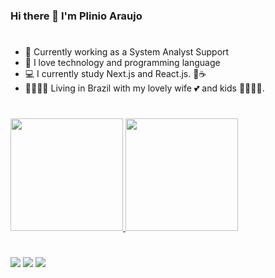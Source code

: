 
### Hi there 👋 I'm Plinio Araujo
#

- 🔭 Currently working as a System Analyst Support
- 🌱 I love technology and programming language
- 💻 I currently study Next.js and React.js. 📝☕
- 👨‍👩‍👧‍👧 Living in Brazil with my lovely wife 💕 and kids 👨‍👩‍👧‍👦.

#
<div>
<a href="https://github.com/plinioaraujo">
<img height="180em" src="https://github-readme-stats.vercel.app/api/top-langs/?username=plinioaraujo&layout=compact&langs_count=7&theme=dracula"/>
<img height="180em" src="https://github-readme-stats.vercel.app/api?username=plinioaraujo&show_icons=true&theme=dracula&include_all_commits=true&count_private=true"/>
</div>

#
<div>
<a href="https://instagram.com/seu-usuário-instagram-aqui" target="_blank"><img src="https://img.shields.io/badge/-Instagram-%23E4405F?style=for-the-badge&logo=instagram&logoColor=white" target="_blank"></a>
<a href = "mailto:plinioglad@gmail.com"><img src="https://img.shields.io/badge/Gmail-D14836?style=for-the-badge&logo=gmail&logoColor=white" target="_blank"></a>
<a href="https://www.linkedin.com/in/plinioaraujo/" target="_blank"><img src="https://img.shields.io/badge/-LinkedIn-%230077B5?style=for-the-badge&logo=linkedin&logoColor=white" target="_blank"></a>   
</div>  
